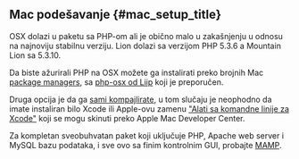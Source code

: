 ﻿---
isChild: true
---

## Mac podešavanje  {#mac_setup_title}

OSX dolazi u paketu sa PHP-om ali je obično malo u zakašnjenju u odnosu na najnoviju stabilnu verziju. Lion dolazi sa verzijom PHP 5.3.6 a Mountain Lion sa 5.3.10.

Da biste ažurirali PHP na OSX možete ga instalirati preko brojnih Mac [package managers][mac-package-managers], sa
[php-osx od Liip][php-osx-downloads] koji je preporučen.

Druga opcija je da ga [sami kompajlirate][mac-compile], u tom slučaju je neophodno da imate instaliran bilo Xcode ili Apple-ovu zamenu ["Alati sa komandne linije za Xcode"][apple-developer] koji se mogu skinuti preko Apple Mac Developer Center.

Za kompletan sveobuhvatan paket koji uključuje PHP, Apache web server i MySQL bazu podataka, i sve ovo sa finim kontrolnim GUI, probajte [MAMP][mamp-downloads].

[mac-package-managers]: http://www.php.net/manual/en/install.macosx.packages.php
[mac-compile]: http://www.php.net/manual/en/install.macosx.compile.php
[xcode-gcc-substitution]: https://github.com/kennethreitz/osx-gcc-installer
[apple-developer]: https://developer.apple.com/downloads
[mamp-downloads]: http://www.mamp.info/en/downloads/index.html
[php-osx-downloads]: http://php-osx.liip.ch/

